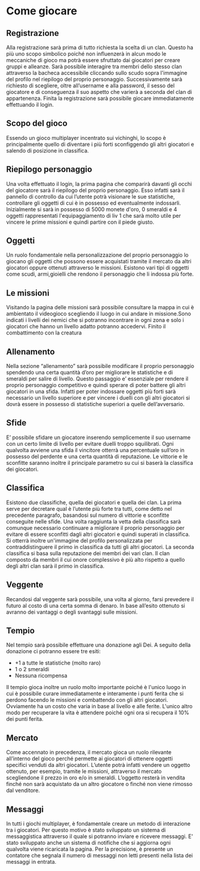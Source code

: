 
<h1>Come giocare</h1>

<h2>Registrazione</h2>
Alla registrazione sarà prima di tutto richiesta la scelta di un clan. Questo ha più uno scopo simbolico poiché non influenzerà in alcun modo le meccaniche di gioco ma potrà essere sfruttato dai giocatori per creare gruppi e alleanze.
Sarà possibile interagire tra membri dello stesso clan attraverso la bacheca accessibile cliccando sullo scudo sopra l'immagine del profilo nel riepilogo del proprio personaggio.
Successivamente sarà richiesto di scegliere, oltre all’username e alla password, il sesso del giocatore e di conseguenza il suo aspetto che varierà a seconda del clan di appartenenza.
Finita la registrazione sarà possibile giocare immediatamente effettuando il login.

<h2>Scopo del gioco</h2>

Essendo un gioco multiplayer incentrato sui vichinghi, lo scopo è principalmente quello di diventare i più forti  sconfiggendo gli altri giocatori e salendo di posizione in classifica.


<h2>Riepilogo personaggio</h2>

Una volta effettuato il login, la prima pagina che comparirà davanti gli occhi del giocatore sarà il riepilogo del proprio personaggio. Esso infatti sarà il pannello di controllo da cui l’utente potrà visionare le sue statistiche, controllare gli oggetti di cui è in possesso ed eventualmente indossarli. 
Inizialmente si sarà in possesso di 5000 monete d'oro, 0 smeraldi e 4 oggetti rappresentati l'equipaggiamento di liv 1 che sarà molto utile per vincere le prime missioni e quindi partire con il piede giusto.


<h2>Oggetti</h2>

Un ruolo fondamentale nella personalizzazione del proprio personaggio lo giocano gli oggetti che possono essere acquistati tramite il mercato da altri giocatori oppure ottenuti attraverso le missioni. Esistono vari tipi di oggetti come scudi, armi,gioielli che rendono il personaggio che li indossa più forte.

<h2>Le missioni</h2>

Visitando la pagina delle missioni sarà possibile consultare la mappa in cui è ambientato il videogioco scegliendo il luogo in cui andare in missione.Sono indicati i livelli dei nemici che si potranno incontrare in ogni zona e solo i giocatori che hanno un livello adatto potranno accedervi. Finito il combattimento con la creatura 


<h2>Allenamento</h2>

Nella sezione “allenamento” sarà possibile  modificare il proprio personaggio spendendo una certa quantità d’oro per migliorare le statistiche e di smeraldi per salire di livello. Questo passaggio e’ essenziale per rendere il proprio personaggio competitivo e quindi sperare di poter battere gli altri giocatori in una sfida. Infatti per poter indossare oggetti più forti sarà necessario un livello superiore e per vincere i duelli con gli altri giocatori si dovrà essere in possesso di statistiche superiori a quelle dell’avversario.


<h2>Sfide</h2>

E’ possibile sfidare un giocatore inserendo semplicemente il suo username con un certo limite di livello per evitare duelli troppo squilibrati. Ogni qualvolta avviene una sfida il vincitore otterrà una percentuale sull’oro in possesso del perdente e una certa quantità di reputazione. Le vittorie e le sconfitte saranno inoltre il principale parametro su cui si baserà la classifica dei giocatori.


<h2>Classifica</h2>

Esistono due classifiche, quella dei giocatori e quella dei clan. 
La prima serve per decretare qual è l’utente più forte tra tutti, come detto nel precedente paragrafo, basandosi sul numero di vittorie e sconfitte conseguite nelle sfide. Una volta raggiunta la vetta della classifica sarà comunque necessario continuare a migliorare il proprio personaggio per evitare di essere sconfitti dagli altri giocatori e quindi superati in classifica. 
Si otterrà inoltre un'immagine del profilo personalizzata per contraddistinguere il primo in classifica da tutti gli altri giocatori.
La seconda classifica si basa sulla reputazione dei membri dei vari clan. Il clan composto da membri il cui onore complessivo è più alto rispetto a quello degli altri clan sarà il primo in classifica. 


<h2>Veggente</h2>

Recandosi dal veggente sarà possibile, una volta al giorno, farsi prevedere il futuro al costo di una certa somma di denaro. In base all’esito ottenuto si avranno dei vantaggi o degli svantaggi sulle missioni. 


<h2>Tempio</h2>

Nel tempio sarà possibile effettuare una donazione agli Dei. A seguito della donazione ci potranno essere tre esiti:
<ul>
<li>+1 a tutte le statistiche (molto raro)</li>
<li>1 o 2 smeraldi</li>
<li>Nessuna ricompensa</li>
</ul>
Il tempio gioca inoltre un ruolo molto importante poiché è l'unico luogo in cui è possibile curare immediatamente e interamente i punti ferita che si perdono facendo le missioni e combattendo con gli altri giocatori. Ovviamente ha un costo che varia in base al livello e alle ferite. 
L'unico altro modo per recuperare la vita è attendere poiché ogni ora si recupera il 10% dei punti ferita.


<h2>Mercato</h2>

Come accennato in precedenza, il mercato gioca un ruolo rilevante all’interno del gioco perché permette ai giocatori di ottenere oggetti specifici venduti da altri giocatori. L’utente potrà infatti vendere un oggetto ottenuto, per esempio, tramite le missioni, attraverso il mercato scegliendone il prezzo in oro e/o in smeraldi. L’oggetto resterà in vendita finché non sarà acquistato da un altro giocatore o finché non viene rimosso dal venditore. 


<h2>Messaggi</h2>

In tutti i giochi multiplayer, è fondamentale creare un metodo di interazione tra i giocatori. Per questo motivo è stato sviluppato un sistema di messaggistica attraverso il quale si potranno inviare e ricevere messaggi.
E' stato sviluppato anche un sistema di notifiche che si aggiorna ogni qualvolta viene ricaricata la pagina. Per la precisione, è presente un contatore che segnala il numero di messaggi non letti presenti nella lista dei messaggi in entrata.

